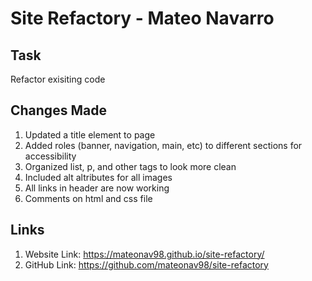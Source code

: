# Site Refactory - Mateo Navarro

## Task

Refactor exisiting code

## Changes Made

1. Updated a title element to page
2. Added roles (banner, navigation, main, etc) to different sections for accessibility
3. Organized list, p, and other tags to look more clean
4. Included alt altributes for all images
5. All links in header are now working
6. Comments on html and css file

## Links

1. Website Link: https://mateonav98.github.io/site-refactory/
2. GitHub Link: https://github.com/mateonav98/site-refactory
